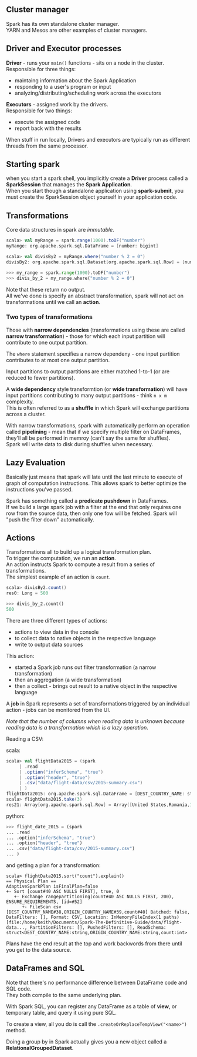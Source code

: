 ## Cluster manager

Spark has its own standalone cluster manager.  
YARN and Mesos are other examples of cluster managers.

## Driver and Executor processes

**Driver** - runs your `main()` functions - sits on a node in the cluster.  
Responsible for three things:  
* maintaing information about the Spark Application
* responding to a user's program or input
* analyzing/distributing/scheduling work across the executors

**Executors** - assigned work by the drivers.  
Responsible for two things:  
* execute the assigned code
* report back with the results


When stuff in run locally, Drivers and executors are typically run as different threads from the same processor.

## Starting spark

when you start a spark shell, you implicitly create a **Driver** process called a **SparkSession** that manages 
the **Spark Application**.  
When you start though a standalone application using **spark-submit**, you must create the SparkSession object yourself
in your application code.

## Transformations

Core data structures in spark are _immutable_.

```scala
scala> val myRange = spark.range(1000).toDF("number")
myRange: org.apache.spark.sql.DataFrame = [number: bigint]

scala> val divisBy2 = myRange.where("number % 2 = 0")
divisBy2: org.apache.spark.sql.Dataset[org.apache.spark.sql.Row] = [number: bigint]
```

```python
>>> my_range = spark.range(1000).toDF("number")
>>> divis_by_2 = my_range.where("number % 2 = 0")
```

Note that these return no output.  
All we've done is specify an abstract transformation, spark will not act on transformations until we call an **action**.

### Two types of transformations

Those with **narrow dependencies** (transformations using these are called **narrow transformation**) - those for which 
each input partition will contribute to one output partition.

The `where` statement specifies a narrow dependeny - one input partition contributes to at most one output partition.

Input partitions to output partitions are either matched 1-to-1 (or are reduced to fewer partitions).

A **wide dependency** style transformtion (or **wide transformation**) will have input partitions contributing to many
output partitions - think `n x m` complexity.  
This is often referred to as a **shuffle** in which Spark will exchange partitions across a cluster.

With narrow transformations, spark with automatically perform an operation called **pipelining** - mean that if we
specify multiple filter on DataFrames, they'll all be performed in memroy (can't say the same for shuffles).  
Spark will write data to disk during shuffles when necessary.

## Lazy Evaluation

Basically just means that spark will late until the last minute to execute of graph of computation instructions. This
allows spark to better optimize the instructions you've passed.  

Spark has something called a **predicate pushdown** in DataFrames.  
If we build a large spark job with a filter at the end that only requires one row from the source data, then only one
fow will be fetched. Spark will "push the filter down" automatically.

## Actions

Transformations all to build up a logical transformation plan.  
To trigger the computation, we run an **action**.  
An action instructs Spark to compute a result from a series of transformations.  
The simplest example of an action is `count`.

```scala
scala> divisBy2.count()
res0: Long = 500
```
```python
>>> divis_by_2.count()
500
```

There are three different types of actions:  
* actions to view data in the console
* to collect data to native objects in the respective language
* write to output data sources

This action:
* started a Spark job runs out filter transformation (a narrow transformation)
* then an aggregation (a wide transformation)
* then a collect - brings out result to a native object in the respective language

A **job** in Spark represents a set of transformations triggered by an individual action - jobs can be monitored from
the UI.

_Note that the number of columns when reading data is unknown because reading data is a transformation which is a lazy
operation_. 

Reading a CSV:

scala:
```scala
scala> val flightData2015 = (spark
     | .read
     | .option("inferSchema", "true")
     | .option("header", "true")
     | .csv("data/flight-data/csv/2015-summary.csv")
     | )
flightData2015: org.apache.spark.sql.DataFrame = [DEST_COUNTRY_NAME: string, ORIGIN_COUNTRY_NAME: string ... 1 more field]
scala> flightData2015.take(3)
res21: Array[org.apache.spark.sql.Row] = Array([United States,Romania,15], [United States,Croatia,1], [United States,Ireland,344])
```

python:
```python
>>> flight_date_2015 = (spark
... .read
... .option("inferSchema", "true")
... .option("header", "true")
... .csv("data/flight-data/csv/2015-summary.csv")
... )
```

and getting a plan for a transformation:
```
scala> flightData2015.sort("count").explain()
== Physical Plan ==
AdaptiveSparkPlan isFinalPlan=false
+- Sort [count#40 ASC NULLS FIRST], true, 0
   +- Exchange rangepartitioning(count#40 ASC NULLS FIRST, 200), ENSURE_REQUIREMENTS, [id=#52]
      +- FileScan csv [DEST_COUNTRY_NAME#38,ORIGIN_COUNTRY_NAME#39,count#40] Batched: false, DataFilters: [], Format: CSV, Location: InMemoryFileIndex(1 paths)[file:/home/keith/Documents/Spark-The-Definitive-Guide/data/flight-data..., PartitionFilters: [], PushedFilters: [], ReadSchema: struct<DEST_COUNTRY_NAME:string,ORIGIN_COUNTRY_NAME:string,count:int>
```

Plans have the end result at the top and work backwords from there until you get to the data source.

## DataFrames and SQL

Note that there's no performance difference between DataFrame code and SQL code.  
They both compile to the same underlying plan.  

With Spark SQL, you can register any DataFrame as a table of **view**, or temporary table, and query it using pure SQL.

To create a view, all you do is call the `.createOrReplaceTempView("<name>")` method.

Doing a group by in Spark actually gives you a new object called a **RelationalGroupedDataset**.


